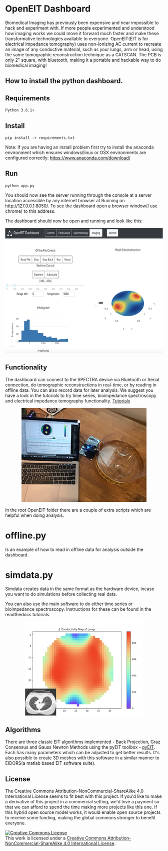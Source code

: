 # OpenEIT Dashboard

Biomedical Imaging has previously been expensive and near impossible to hack and experiment with. If more people experimented and understood how imaging works we could move it forward much faster and make these transformative technologies available to everyone. OpenEIT(EIT is for electrical impedance tomography) uses non-ionizing AC current to recreate an image of any conductive material, such as your lungs, arm or head, using the same tomographic reconstruction technique as a CATSCAN. The PCB is only 2" square, with bluetooth, making it a portable and hackable way to do biomedical imaging!

##  How to install the python dashboard. 

## Requirements
```
Python 3.6.1+
```

## Install
```
pip install -r requirements.txt

```

Note: If you are having an install problem first try to install the anaconda environment which ensures windows/linux or OSX environments are configured correctly: https://www.anaconda.com/download/ 

## Run
```
python app.py
```
You should now see the server running through the console at a server location accessible by any internet browser at Running on http://127.0.0.1:8050/. To see the dashboard open a browser window(I use chrome) to this address.

The dashboard should now be open and running and look like this: 

<p align="center">
	<img src="images/software.png" height="400">
</p>

## Functionality 

The dashboard can connect to the SPECTRA device via Bluetooth or Serial connection, do tomographic reconstructions in real-time, or by reading in offline data. You can also record data for later analysis. We suggest you have a look in the tutorials to try time series, bioimpedance spectroscopy and electrical impedance tomography functionality. [Tutorials](https://openeitgithubio.readthedocs.io/en/latest/)

<p align="center">
	<img src="images/eit32.jpeg" height="300">
</p>


In the root OpenEIT folder there are a couple of extra scripts which are helpful when doing analysis. 

# offline.py 

Is an example of how to read in offline data for analysis outside the dashboard. 

# simdata.py 

Simdata creates data in the same format as the hardware device, incase you want to do simulations before collecting real data. 

You can also use the main software to do either time series or bioimpedance spectroscopy. Instructions for these can be found in the readthedocs tutorials. 

<p align="center">
	<img src="images/LungscomparedtoCTScan.png" height="300">
</p>

## Algorithms 

There are three classic EIT algorithms implemented - Back Projection, Graz Consensus and Gauss Newton Methods using the pyEIT toolbox - [pyEIT](https://github.com/liubenyuan/pyEIT). Each has many parameters which can be adjusted to get better results. It's also possible to create 3D meshes with this software in a similar manner to EIDORS(a matlab based EIT software suite). 

## License 

The Creative Commons Attribution-NonCommercial-ShareAlike 4.0 International License seems to fit best with this project. If you'd like to make a derivative of this project in a commercial setting, we'd love a payment so that we can afford to spend the time making more projects like this one. If this hybrid open source model works, it would enable open source projects to receive some funding, making the global commons stronger to benefit everyone. 

<a rel="license" href="http://creativecommons.org/licenses/by-nc-sa/4.0/"><img alt="Creative Commons License" style="border-width:0" src="https://i.creativecommons.org/l/by-nc-sa/4.0/88x31.png" /></a><br />This work is licensed under a <a rel="license" href="http://creativecommons.org/licenses/by-nc-sa/4.0/">Creative Commons Attribution-NonCommercial-ShareAlike 4.0 International License</a>.


